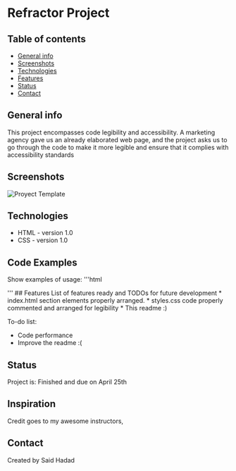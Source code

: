 # Refractor Project

## Table of contents
* [General info](#general-info)
* [Screenshots](#screenshots)
* [Technologies](#technologies)
* [Features](#features)
* [Status](#status)
* [Contact](#contact)

## General info
This project encompasses code legibility and accessibility.
A marketing agency gave us an already elaborated web page, and the project asks us to go through the code to make it more legible and ensure that it complies with accessibility standards


## Screenshots
![Proyect Template](./assets/images/01-html-css-git-homework-demo.png )

## Technologies
* HTML - version 1.0
* CSS - version 1.0

## Code Examples
Show examples of usage:
'''html
<!DOCTYPE html>
<html lang="en">
<head>
    <meta charset="UTF-8">
    <meta http-equiv="X-UA-Compatible" content="IE=edge">
    <meta name="viewport" content="width=device-width, initial-scale=1.0">
    <title>Document</title>
</head>
<body>
    
</body>
</html>
'''
## Features
List of features ready and TODOs for future development
* index.html section elements properly arranged.
* styles.css code properly commented and arranged for legibility
* This readme :)

To-do list:
* Code performance
* Improve the readme :(

## Status
Project is: Finished and due on April 25th

## Inspiration
Credit goes to my awesome instructors,

## Contact
Created by Said Hadad
